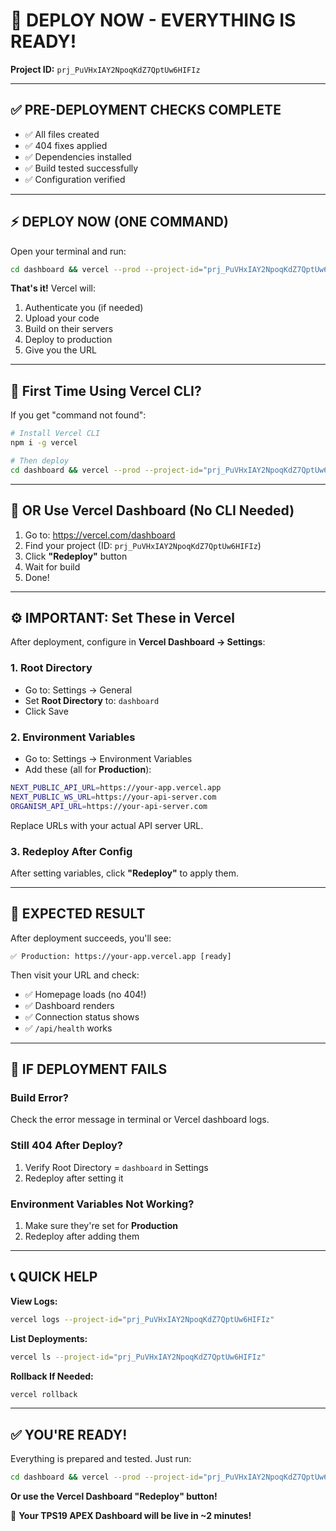 # 🚀 DEPLOY NOW - EVERYTHING IS READY!

**Project ID:** `prj_PuVHxIAY2NpoqKdZ7QptUw6HIFIz`

---

## ✅ PRE-DEPLOYMENT CHECKS COMPLETE

- ✅ All files created
- ✅ 404 fixes applied
- ✅ Dependencies installed
- ✅ Build tested successfully
- ✅ Configuration verified

---

## ⚡ DEPLOY NOW (ONE COMMAND)

Open your terminal and run:

```bash
cd dashboard && vercel --prod --project-id="prj_PuVHxIAY2NpoqKdZ7QptUw6HIFIz"
```

**That's it!** Vercel will:
1. Authenticate you (if needed)
2. Upload your code
3. Build on their servers
4. Deploy to production
5. Give you the URL

---

## 🔐 First Time Using Vercel CLI?

If you get "command not found":

```bash
# Install Vercel CLI
npm i -g vercel

# Then deploy
cd dashboard && vercel --prod --project-id="prj_PuVHxIAY2NpoqKdZ7QptUw6HIFIz"
```

---

## 📱 OR Use Vercel Dashboard (No CLI Needed)

1. Go to: https://vercel.com/dashboard
2. Find your project (ID: `prj_PuVHxIAY2NpoqKdZ7QptUw6HIFIz`)
3. Click **"Redeploy"** button
4. Wait for build
5. Done!

---

## ⚙️ IMPORTANT: Set These in Vercel

After deployment, configure in **Vercel Dashboard → Settings**:

### 1. Root Directory
- Go to: Settings → General
- Set **Root Directory** to: `dashboard`
- Click Save

### 2. Environment Variables
- Go to: Settings → Environment Variables
- Add these (all for **Production**):

```bash
NEXT_PUBLIC_API_URL=https://your-app.vercel.app
NEXT_PUBLIC_WS_URL=https://your-api-server.com
ORGANISM_API_URL=https://your-api-server.com
```

Replace URLs with your actual API server URL.

### 3. Redeploy After Config
After setting variables, click **"Redeploy"** to apply them.

---

## 🎯 EXPECTED RESULT

After deployment succeeds, you'll see:

```
✅ Production: https://your-app.vercel.app [ready]
```

Then visit your URL and check:

- ✅ Homepage loads (no 404!)
- ✅ Dashboard renders
- ✅ Connection status shows
- ✅ `/api/health` works

---

## 🐛 IF DEPLOYMENT FAILS

### Build Error?
Check the error message in terminal or Vercel dashboard logs.

### Still 404 After Deploy?
1. Verify Root Directory = `dashboard` in Settings
2. Redeploy after setting it

### Environment Variables Not Working?
1. Make sure they're set for **Production**
2. Redeploy after adding them

---

## 📞 QUICK HELP

**View Logs:**
```bash
vercel logs --project-id="prj_PuVHxIAY2NpoqKdZ7QptUw6HIFIz"
```

**List Deployments:**
```bash
vercel ls --project-id="prj_PuVHxIAY2NpoqKdZ7QptUw6HIFIz"
```

**Rollback If Needed:**
```bash
vercel rollback
```

---

## ✅ YOU'RE READY!

Everything is prepared and tested. Just run:

```bash
cd dashboard && vercel --prod --project-id="prj_PuVHxIAY2NpoqKdZ7QptUw6HIFIz"
```

**Or use the Vercel Dashboard "Redeploy" button!**

🎉 **Your TPS19 APEX Dashboard will be live in ~2 minutes!**
